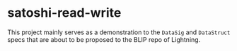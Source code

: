 # satoshi-read-write

This project mainly serves as a demonstration to the `DataSig` and `DataStruct` specs that are about to be proposed to the BLIP repo of Lightning.